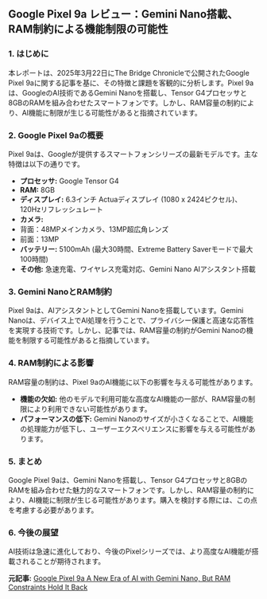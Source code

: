 ## Google Pixel 9a レビュー：Gemini Nano搭載、RAM制約による機能制限の可能性

### 1. はじめに

本レポートは、2025年3月22日にThe Bridge Chronicleで公開されたGoogle Pixel 9aに関する記事を基に、その特徴と課題を客観的に分析します。Pixel 9aは、GoogleのAI技術であるGemini Nanoを搭載し、Tensor G4プロセッサと8GBのRAMを組み合わせたスマートフォンです。しかし、RAM容量の制約により、AI機能に制限が生じる可能性があると指摘されています。

### 2. Google Pixel 9aの概要

Pixel 9aは、Googleが提供するスマートフォンシリーズの最新モデルです。主な特徴は以下の通りです。

* **プロセッサ:** Google Tensor G4
* **RAM:** 8GB
* **ディスプレイ:** 6.3インチ Actuaディスプレイ (1080 x 2424ピクセル)、120Hzリフレッシュレート
* **カメラ:**
 * 背面：48MPメインカメラ、13MP超広角レンズ
 * 前面：13MP
* **バッテリー:** 5100mAh (最大30時間、Extreme Battery Saverモードで最大100時間)
* **その他:** 急速充電、ワイヤレス充電対応、Gemini Nano AIアシスタント搭載

### 3. Gemini NanoとRAM制約

Pixel 9aは、AIアシスタントとしてGemini Nanoを搭載しています。Gemini Nanoは、デバイス上でAI処理を行うことで、プライバシー保護と高速な応答性を実現する技術です。しかし、記事では、RAM容量の制約がGemini Nanoの機能を制限する可能性があると指摘しています。

### 4. RAM制約による影響

RAM容量の制約は、Pixel 9aのAI機能に以下の影響を与える可能性があります。

* **機能の欠如:** 他のモデルで利用可能な高度なAI機能の一部が、RAM容量の制限により利用できない可能性があります。
* **パフォーマンスの低下:** Gemini Nanoのサイズが小さくなることで、AI機能の処理能力が低下し、ユーザーエクスペリエンスに影響を与える可能性があります。

### 5. まとめ

Google Pixel 9aは、Gemini Nanoを搭載し、Tensor G4プロセッサと8GBのRAMを組み合わせた魅力的なスマートフォンです。しかし、RAM容量の制約により、AI機能に制限が生じる可能性があります。購入を検討する際には、この点を考慮する必要があります。

### 6. 今後の展望

AI技術は急速に進化しており、今後のPixelシリーズでは、より高度なAI機能が搭載されることが期待されます。


**元記事:** [Google Pixel 9a A New Era of AI with Gemini Nano, But RAM Constraints Hold It Back](https://www.thebridgechronicle.com/tech/google-pixel-9a-gemini-nano-llm)